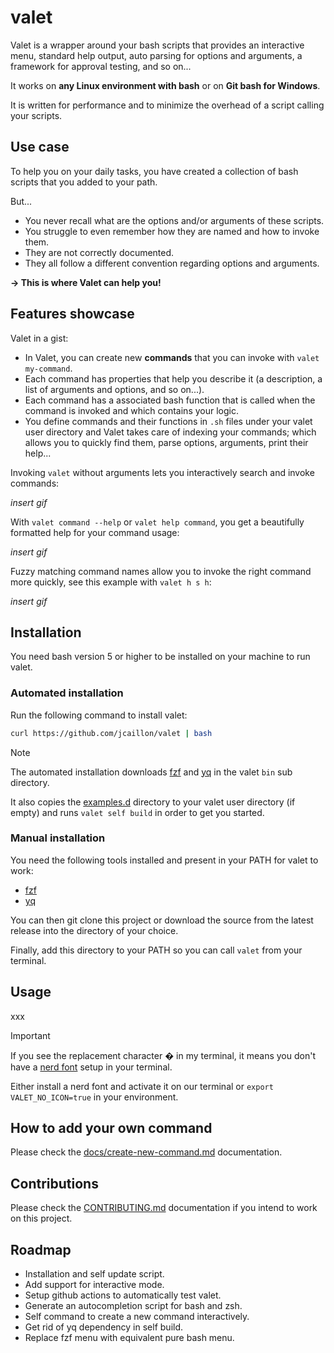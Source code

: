# valet

Valet is a wrapper around your bash scripts that provides an interactive menu, standard help output, auto parsing for options and arguments, a framework for approval testing, and so on...

It works on **any Linux environment with bash** or on **Git bash for Windows**.

It is written for performance and to minimize the overhead of a script calling your scripts.

## Use case

To help you on your daily tasks, you have created a collection of bash scripts that you added to your path.

But...

- You never recall what are the options and/or arguments of these scripts.
- You struggle to even remember how they are named and how to invoke them.
- They are not correctly documented.
- They all follow a different convention regarding options and arguments.

**→ This is where Valet can help you!**

## Features showcase

Valet in a gist:

- In Valet, you can create new **commands** that you can invoke with `valet my-command`.
- Each command has properties that help you describe it (a description, a list of arguments and options, and so on...).
- Each command has a associated bash function that is called when the command is invoked and which contains your logic.
- You define commands and their functions in `.sh` files under your valet user directory and Valet takes care of indexing your commands; which allows you to quickly find them, parse options, arguments, print their help...

Invoking `valet` without arguments lets you interactively search and invoke commands:

*insert gif*

With `valet command --help` or `valet help command`, you get a beautifully formatted help for your command usage:

*insert gif*

Fuzzy matching command names allow you to invoke the right command more quickly, see this example with `valet h s h`:

*insert gif*

## Installation

You need bash version 5 or higher to be installed on your machine to run valet.

### Automated installation

Run the following command to install valet:

```bash
curl https://github.com/jcaillon/valet | bash
```

> [!NOTE]
> The automated installation downloads [fzf][fzf] and [yq][yq] in the valet `bin` sub directory.
>
> It also copies the [examples.d](examples.d) directory to your valet user directory (if empty) and runs `valet self build` in order to get you started.

### Manual installation

You need the following tools installed and present in your PATH for valet to work:

- [fzf][fzf]
- [yq][yq]

You can then git clone this project or download the source from the latest release into the directory of your choice.

Finally, add this directory to your PATH so you can call `valet` from your terminal.

## Usage

xxx

> [!IMPORTANT]
> If you see the replacement character � in my terminal, it means you don't have a [nerd font][nerd-font] setup in your terminal.
>
> Either install a nerd font and activate it on our terminal or `export VALET_NO_ICON=true` in your environment.

## How to add your own command

Please check the [docs/create-new-command.md][new-command] documentation.

## Contributions

Please check the [CONTRIBUTING.md](CONTRIBUTING.md) documentation if you intend to work on this project.

## Roadmap

- Installation and self update script.
- Add support for interactive mode.
- Setup github actions to automatically test valet.
- Generate an autocompletion script for bash and zsh.
- Self command to create a new command interactively.
- Get rid of yq dependency in self build.
- Replace fzf menu with equivalent pure bash menu.

[fzf]: https://github.com/junegunn/fzf
[yq]: https://github.com/mikefarah/yq
[nerd-font]: https://www.nerdfonts.com/
[new-command]: docs/create-new-command.md
